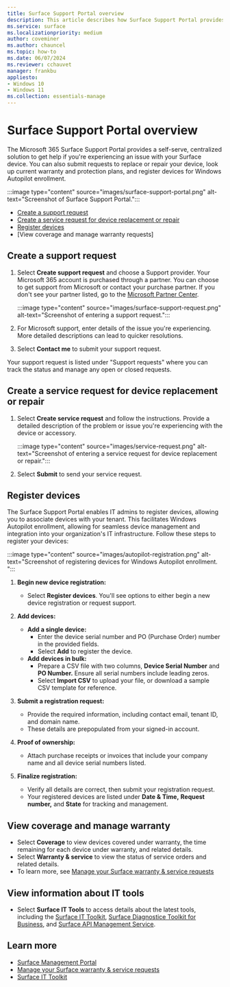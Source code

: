 ```yaml
---
title: Surface Support Portal overview
description: This article describes how Surface Support Portal provides a centralized solution for Microsoft 365 Business customers to get help with a Surface device issue including requests to replace or repair your device, look up current warranty and protection plans, and register devices for Windows Autopilot enrollment.
ms.service: surface
ms.localizationpriority: medium
author: coveminer
ms.author: chauncel
ms.topic: how-to
ms.date: 06/07/2024
ms.reviewer: cchauvet
manager: frankbu
appliesto:
- Windows 10
- Windows 11
ms.collection: essentials-manage
---
```


# Surface Support Portal overview

The Microsoft 365 Surface Support Portal provides a self-serve, centralized solution to get help if you're experiencing an issue with your Surface device. You can also submit requests to replace or repair your device, look up current warranty and protection plans, and register devices for Windows Autopilot enrollment. 

:::image type="content" source="images/surface-support-portal.png" alt-text="Screenshot of Surface Support Portal.":::

- [Create a support request](#create-a-support-request)
- [Create a service request for device replacement or repair](#create-a-service-request-for-device-replacement-or-repair)
- [Register devices](#register-devices)
- [View coverage and manage warranty requests]

## Create a support request

1. Select **Create support request** and choose a Support provider. Your Microsoft 365 account is purchased through a partner. You can choose to get support from Microsoft or contact your purchase partner. If you don't see your partner listed, go to the [Microsoft Partner Center](https://partner.microsoft.com/dashboard/v2/home). 

    :::image type="content" source="images/surface-support-request.png" alt-text="Screenshot of entering a support request.":::

2. For Microsoft support, enter details of the issue you're experiencing. More detailed descriptions can lead to quicker resolutions.
3. Select **Contact me**  to submit your support request.

Your support request is listed under "Support requests" where you can track the status and manage any open or closed requests.

## Create a service request for device replacement or repair

1. Select **Create service request** and follow the instructions. Provide a detailed description of the problem or issue you're experiencing with the device or accessory.

    :::image type="content" source="images/service-request.png" alt-text="Screenshot of entering a service request for device replacement or repair.":::

2. Select **Submit** to send your service request.

## Register devices 

The Surface Support Portal enables IT admins to register devices, allowing you to associate devices with your tenant. This facilitates  Windows Autopilot enrollment, allowing for seamless device management and integration into your organization's IT infrastructure. Follow these steps to register your devices:

:::image type="content" source="images/autopilot-registration.png" alt-text="Screenshot of registering devices for Windows Autopilot enrollment. ":::

1. **Begin new device registration:**
   - Select **Register devices**. You'll see options to either begin a new device registration or request support.

2. **Add devices:**
   - **Add a single device:**
     - Enter the device serial number and PO (Purchase Order) number in the provided fields.
     - Select **Add** to register the device.
   - **Add devices in bulk:**
     - Prepare a CSV file with two columns, **Device Serial Number** and **PO Number.** Ensure all serial numbers include leading zeros.
     - Select **Import CSV** to upload your file, or download a sample CSV template for reference.

3. **Submit a registration request:**
   - Provide the required information, including contact email, tenant ID, and domain name.
   - These details are prepopulated from your signed-in account.

4. **Proof of ownership:**
   - Attach purchase receipts or invoices that include your company name and all device serial numbers listed.

5. **Finalize registration:**
   - Verify all details are correct, then submit your registration request.
   - Your registered devices are listed under **Date & Time,** **Request number,** and **State** for tracking and management.

## View coverage and manage warranty

- Select **Coverage** to view devices covered under warranty, the time remaining for each device under warranty, and related details.
- Select **Warranty & service** to view the status of service orders and related details. 
- To learn more, see [Manage your Surface warranty & service requests](self-serve-warranty-service.md)

## View information about IT tools

- Select **Surface IT Tools** to access details about the latest tools, including the [Surface IT Toolkit](surface-it-toolkit.md), [Surface Diagnostice Toolkit for Business](surface-diagnostic-toolkit-business.md), and [Surface API Management Service](https://github.com/microsoft/SurfaceApiManagementService). 

## Learn more

- [Surface Management Portal](surface-management-portal.md)
- [Manage your Surface warranty & service requests](self-serve-warranty-service.md)
- [Surface IT Toolkit](surface-it-toolkit.md)